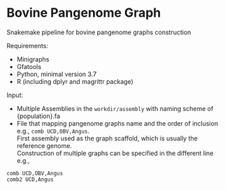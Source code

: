 # Bovine Pangenome Graph

Snakemake pipeline for bovine pangenome graphs construction

Requirements:
- Minigraphs 
- Gfatools
- Python, minimal version 3.7
- R (including dplyr and magrittr package)


Input:
- Multiple Assemblies in the `workdir/assembly` with naming scheme of {population}.fa
- File that mapping pangenome graphs name and the order of inclusion e.g., `comb UCD,OBV,Angus`.    
First assembly used as the graph scaffold, which is usually the reference genome.       
Construction of multiple graphs can be specified in the different line e.g., 

``` 
comb UCD,OBV,Angus 
comb2 UCD,Angus 
```
